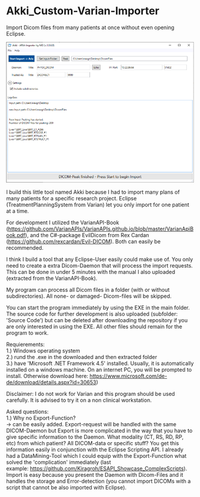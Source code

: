 # Akki_Custom-Varian-Importer
Import Dicom files from many patients at once without even opening Eclipse.

![Test Image 6](https://github.com/Kiragroh/Akki_Custom-Varian-Importer/blob/main/Akki_ARIA_Importer_MG/GUI-screenshot.PNG)

I build this little tool named Akki because I had to import many plans of many patients for a specific research project. Eclipse (TreatmentPlanningSystem from Varian) let you only import for one patient at a time.  

For development I utilized the VarianAPI-Book (https://github.com/VarianAPIs/VarianAPIs.github.io/blob/master/VarianApiBook.pdf), and the C#-package EvilDicom from Rex Cardan (https://github.com/rexcardan/Evil-DICOM). Both can easily be recommended.  

I think I build a tool that any Eclipse-User easily could make use of. You only need to create a extra Dicom-Daemon that will process the import requests. This can be done in under 5 minutes with the manual I also uploaded (extracted from the VarianAPI-Book).  

My program can process all Dicom files in a folder (with or without subdirectories). All none- or damaged- Dicom-files will be skipped.  

You can start the program immediately by using the EXE in the main folder. The source code for further development is also uploaded (subfolder: 'Source Code') but can be deleted after downloading the repository if you are only interested in using the EXE. All other files should remain for the program to work.  

Requierements:  
1.) Windows operating system  
2.) rund the .exe in the downloaded and then extracted folder  
3.) have 'Microsoft .NET Framework 4.5' installed. Usually, it is automatically installed on a windows machine. On an internet PC, you will be prompted to install. Otherwise download here: https://www.microsoft.com/de-de/download/details.aspx?id=30653)  

Disclaimer: I do not work for Varian and this program should be used carefully. It is advised to try it on a non clinical workstation.

Asked questions:  
1.) Why no Export-Function?  
-> can be easily added. Export-request will be handled with the same DICOM-Daemon but Export is more complicated in the way that you have to give specific information to the Daemon. What modality (CT, RS, RD, RP, etc) from which patient? All DICOM-data or specific stuff? You get this information easily in conjunction with the Eclipse Scripting API. I already had a DataMining-Tool which I could equip with the Export-Function what solved the 'complication' immediately (last example: https://github.com/Kiragroh/ESAPI_Showcase_ComplexScripts). Import is easy because you present the Daemon with Dicom-Files and it handles the storage and Error-detection (you cannot import DICOMs with a script that cannot be also imported with Eclipse).
